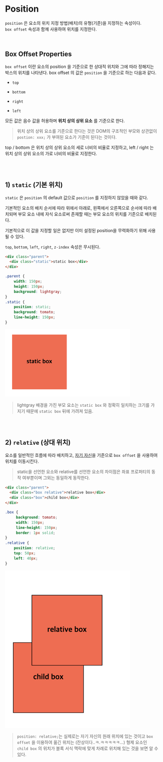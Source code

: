 # Position

`position` 은 요소의 위치 지정 방법(배치)의 유형(기준)을 지정하는 속성이다. <br> `box offset` 속성과 함께 사용하여 위치를 지정한다.

<br>

## Box Offset Properties

`box offset` 이란 요소의 position 을 기준으로 한 상대적 위치와 그에 따라 정해지는 박스의 위치를 나타낸다. box offset 의 값은 `position` 을 기준으로 하는 다음과 같다.

- `top` 

- `bottom` 

- `right`

- `left`

모든 값은 음수 값을 허용하며 __위치 상의 상위 요소__ 를 기준으로 한다. 
> 위치 상의 상위 요소를 기준으로 한다는 것은 DOM의 구조적인 부모와 상관없이  `postion: xxx;` 가 부여된 요소가 기준이 된다는 것이다.

top / bottom 은 위치 상의 상위 요소의 세로 너비의 비율로 지정하고, left / right 는 위치 상의 상위 요소의 가로 너비의 비율로 지정한다.


<br>
<br>


## 1) `static` (기본 위치)

`static` 은 `position` 의 default 값으로 `position` 를 지정하지 않았을 때와 같다.

기본적인 요소의 배치 순서에 따라 위에서 아래로, 왼쪽에서 오른쪽으로 순서에 따라 배치되며 부모 요소 내에 자식 요소로써 존재할 때는 부모 요소의 위치를 기준으로 배치된다.

기본적으로 이 값을 지정할 일은 없지만 이미 설정된 position을 무력화하기 위해 사용될 수 있다.

`top`, `bottom`, `left`, `right`, `z-index` 속성은 무시된다.

```html
<div class="parent">
  <div class="static">static box</div>
</div>
```
```css
.parent {
    width: 150px;
    height: 150px;
    background: lightgray;
}
.static {
    position: static;
    background: tomato;
    line-height: 150px;
}
```
<img src="../images/css/static.png" width="410">

> lightgray 배경을 가진 부모 요소는 `static box` 와 정확히 일치하는 크기를 가지기 때문에 `static box` 뒤에 가려져 있음. 

<br>
<br>

## 2) `relative` (상대 위치)

요소를 일반적인 흐름에 따라 배치하고,
<u>자기 자신</u>을 기준으로 `box offset` 을 사용하여 위치를 이동시킨다.

> static을 선언한 요소와 relative를 선언한 요소의 차이점은 좌표 프로퍼티의 동작 여부뿐이며 그외는 동일하게 동작한다.

```html
<div class="parent">
  <div class="box relative">relative box</div>
  <div class="box">child box</div>
</div>
```
```css
.box {
     background: tomato;
     width: 150px;
     line-height: 150px;
     border: 1px solid;
}
.relative {
    position: relative;
    top: 50px;
    left: 40px;
}
```
<img src="../images/css/relative.png" width="410">

> `position: relative;`는 실제로는 자기 자신의 원래 위치에 있는 것이고 `box offset` 을 이용하여 옮긴 위치는 (잔상이다..ㅋ.ㅋㅋㅋㅋㅋ...) 형제 요소인 `child box` 의 위치가 블록 서식 맥락에 맞게 차례로 위치해 있는 것을 보면 알 수 있다. 


